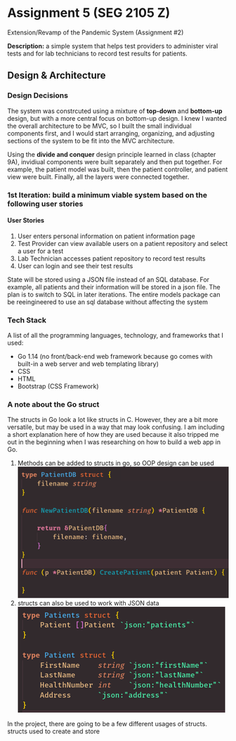 # Assignment 5 (SEG 2105 Z)

Extension/Revamp of the Pandemic System (Assignment #2)  

**Description:** a simple system that helps test providers to administer viral tests and for lab technicians to record test results for patients.  


## Design & Architecture

### Design Decisions
The system was constrcuted using a mixture of **top-down** and **bottom-up** design, but with a more central focus on bottom-up design.
I knew I wanted the overall architecture to be MVC, so I built the small individual components first, and I would start arranging, organizing, and adjusting sections of the system to be fit into the MVC architecture.

Using the **divide and conquer** design principle learned in class (chapter 9A), invidiual components were built separately and then put together. For example, the patient model was built, then the patient controller, and patient view were built. Finally, all the layers were connected together.


### 1st Iteration: build a minimum viable system based on the following user stories
#### User Stories
1. User enters personal information on patient information page
2. Test Provider can view available users on a patient repository and select a user for a test
3. Lab Technician accesses patient repository to record test results
4. User can login and see their test results

State will be stored using a JSON file instead of an SQL database. For example, all patients and their information
will be stored in a json file. The plan is to switch to SQL in later iterations. The entire models package can be reeingineered to use
an sql database without affecting the system


### Tech Stack
A list of all the programming languages, technology, and frameworks that I used:  
* Go 1.14 (no front/back-end web framework because go comes with built-in a web server and web templating library)
* CSS
* HTML
* Bootstrap (CSS Framework)

### A note about the Go struct
The structs in Go look a lot like structs in C. However, they are a bit more versatile, but may be used in a way that may look confusing. I am including a short explanation here of how they are used because it also tripped me out in the beginning when I was researching on how to build a web app in Go.
1. Methods can be added to structs in go, so OOP design can be used
![OOPstyle](https://github.com/irixoc/a5-seg2105z/blob/master/rmImages/OOP2.png)
2. structs can also be used to work with JSON data
![jsonStyle](https://github.com/irixoc/a5-seg2105z/blob/master/rmImages/json.png)  

In the project, there are going to be a few different usages of structs.  
structs used to create and store 